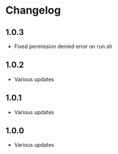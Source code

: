 # Changelog

## 1.0.3

- Fixed permission denied error on run.sh

## 1.0.2

- Various updates

## 1.0.1

- Various updates

## 1.0.0

- Various updates
